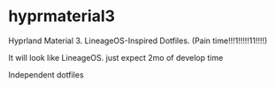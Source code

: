# hyprmaterial3
Hyprland Material 3. LineageOS-Inspired Dotfiles. (Pain time!!!1!!!!!11!!!!)


It will look like LineageOS. just expect 2mo of develop time

Independent dotfiles

